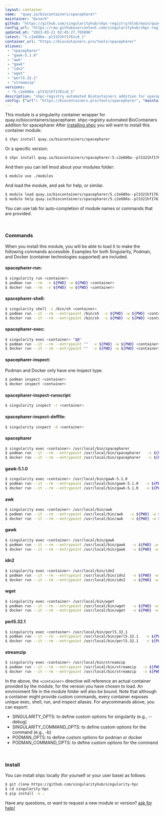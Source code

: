 ```yaml
---
layout: container
name:  "quay.io/biocontainers/spacepharer"
maintainer: "@vsoch"
github: "https://github.com/singularityhub/shpc-registry/blob/main/quay.io/biocontainers/spacepharer/container.yaml"
config_url: "https://raw.githubusercontent.com/singularityhub/shpc-registry/main/quay.io/biocontainers/spacepharer/container.yaml"
updated_at: "2023-03-21 02:45:27.765096"
latest: "5.c2e680a--pl5321hf1761c0_1"
container_url: "https://biocontainers.pro/tools/spacepharer"
aliases:
 - "spacepharer"
 - "gawk-5.1.0"
 - "awk"
 - "gawk"
 - "idn2"
 - "wget"
 - "perl5.32.1"
 - "streamzip"
versions:
 - "5.c2e680a--pl5321hf1761c0_1"
description: "shpc-registry automated BioContainers addition for spacepharer"
config: {"url": "https://biocontainers.pro/tools/spacepharer", "maintainer": "@vsoch", "description": "shpc-registry automated BioContainers addition for spacepharer", "latest": {"5.c2e680a--pl5321hf1761c0_1": "sha256:2d65181967a4d8ff4db3f48d7980fa2195545d6439bfed56fe59cd8c5b26c704"}, "tags": {"5.c2e680a--pl5321hf1761c0_1": "sha256:2d65181967a4d8ff4db3f48d7980fa2195545d6439bfed56fe59cd8c5b26c704"}, "docker": "quay.io/biocontainers/spacepharer", "aliases": {"spacepharer": "/usr/local/bin/spacepharer", "gawk-5.1.0": "/usr/local/bin/gawk-5.1.0", "awk": "/usr/local/bin/awk", "gawk": "/usr/local/bin/gawk", "idn2": "/usr/local/bin/idn2", "wget": "/usr/local/bin/wget", "perl5.32.1": "/usr/local/bin/perl5.32.1", "streamzip": "/usr/local/bin/streamzip"}}
---
```


This module is a singularity container wrapper for quay.io/biocontainers/spacepharer.
shpc-registry automated BioContainers addition for spacepharer
After [installing shpc](#install) you will want to install this container module:


```bash
$ shpc install quay.io/biocontainers/spacepharer
```

Or a specific version:

```bash
$ shpc install quay.io/biocontainers/spacepharer:5.c2e680a--pl5321hf1761c0_1
```

And then you can tell lmod about your modules folder:

```bash
$ module use ./modules
```

And load the module, and ask for help, or similar.

```bash
$ module load quay.io/biocontainers/spacepharer/5.c2e680a--pl5321hf1761c0_1
$ module help quay.io/biocontainers/spacepharer/5.c2e680a--pl5321hf1761c0_1
```

You can use tab for auto-completion of module names or commands that are provided.

<br>

### Commands

When you install this module, you will be able to load it to make the following commands accessible.
Examples for both Singularity, Podman, and Docker (container technologies supported) are included.

#### spacepharer-run:

```bash
$ singularity run <container>
$ podman run --rm  -v ${PWD} -w ${PWD} <container>
$ docker run --rm  -v ${PWD} -w ${PWD} <container>
```

#### spacepharer-shell:

```bash
$ singularity shell -s /bin/sh <container>
$ podman run --it --rm --entrypoint /bin/sh  -v ${PWD} -w ${PWD} <container>
$ docker run --it --rm --entrypoint /bin/sh  -v ${PWD} -w ${PWD} <container>
```

#### spacepharer-exec:

```bash
$ singularity exec <container> "$@"
$ podman run --it --rm --entrypoint ""  -v ${PWD} -w ${PWD} <container> "$@"
$ docker run --it --rm --entrypoint ""  -v ${PWD} -w ${PWD} <container> "$@"
```

#### spacepharer-inspect:

Podman and Docker only have one inspect type.

```bash
$ podman inspect <container>
$ docker inspect <container>
```

#### spacepharer-inspect-runscript:

```bash
$ singularity inspect -r <container>
```

#### spacepharer-inspect-deffile:

```bash
$ singularity inspect -d <container>
```


#### spacepharer

```bash
$ singularity exec <container> /usr/local/bin/spacepharer
$ podman run --it --rm --entrypoint /usr/local/bin/spacepharer   -v ${PWD} -w ${PWD} <container> -c " $@"
$ docker run --it --rm --entrypoint /usr/local/bin/spacepharer   -v ${PWD} -w ${PWD} <container> -c " $@"
```


#### gawk-5.1.0

```bash
$ singularity exec <container> /usr/local/bin/gawk-5.1.0
$ podman run --it --rm --entrypoint /usr/local/bin/gawk-5.1.0   -v ${PWD} -w ${PWD} <container> -c " $@"
$ docker run --it --rm --entrypoint /usr/local/bin/gawk-5.1.0   -v ${PWD} -w ${PWD} <container> -c " $@"
```


#### awk

```bash
$ singularity exec <container> /usr/local/bin/awk
$ podman run --it --rm --entrypoint /usr/local/bin/awk   -v ${PWD} -w ${PWD} <container> -c " $@"
$ docker run --it --rm --entrypoint /usr/local/bin/awk   -v ${PWD} -w ${PWD} <container> -c " $@"
```


#### gawk

```bash
$ singularity exec <container> /usr/local/bin/gawk
$ podman run --it --rm --entrypoint /usr/local/bin/gawk   -v ${PWD} -w ${PWD} <container> -c " $@"
$ docker run --it --rm --entrypoint /usr/local/bin/gawk   -v ${PWD} -w ${PWD} <container> -c " $@"
```


#### idn2

```bash
$ singularity exec <container> /usr/local/bin/idn2
$ podman run --it --rm --entrypoint /usr/local/bin/idn2   -v ${PWD} -w ${PWD} <container> -c " $@"
$ docker run --it --rm --entrypoint /usr/local/bin/idn2   -v ${PWD} -w ${PWD} <container> -c " $@"
```


#### wget

```bash
$ singularity exec <container> /usr/local/bin/wget
$ podman run --it --rm --entrypoint /usr/local/bin/wget   -v ${PWD} -w ${PWD} <container> -c " $@"
$ docker run --it --rm --entrypoint /usr/local/bin/wget   -v ${PWD} -w ${PWD} <container> -c " $@"
```


#### perl5.32.1

```bash
$ singularity exec <container> /usr/local/bin/perl5.32.1
$ podman run --it --rm --entrypoint /usr/local/bin/perl5.32.1   -v ${PWD} -w ${PWD} <container> -c " $@"
$ docker run --it --rm --entrypoint /usr/local/bin/perl5.32.1   -v ${PWD} -w ${PWD} <container> -c " $@"
```


#### streamzip

```bash
$ singularity exec <container> /usr/local/bin/streamzip
$ podman run --it --rm --entrypoint /usr/local/bin/streamzip   -v ${PWD} -w ${PWD} <container> -c " $@"
$ docker run --it --rm --entrypoint /usr/local/bin/streamzip   -v ${PWD} -w ${PWD} <container> -c " $@"
```



In the above, the `<container>` directive will reference an actual container provided
by the module, for the version you have chosen to load. An environment file in the
module folder will also be bound. Note that although a container
might provide custom commands, every container exposes unique exec, shell, run, and
inspect aliases. For anycommands above, you can export:

 - SINGULARITY_OPTS: to define custom options for singularity (e.g., --debug)
 - SINGULARITY_COMMAND_OPTS: to define custom options for the command (e.g., -b)
 - PODMAN_OPTS: to define custom options for podman or docker
 - PODMAN_COMMAND_OPTS: to define custom options for the command

<br>

### Install

You can install shpc locally (for yourself or your user base) as follows:

```bash
$ git clone https://github.com/singularityhub/singularity-hpc
$ cd singularity-hpc
$ pip install -e .
```

Have any questions, or want to request a new module or version? [ask for help!](https://github.com/singularityhub/singularity-hpc/issues)